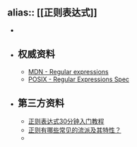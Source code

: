 alias:: [[正则表达式]]
---

-
- ## 权威资料
	- [MDN - Regular expressions](https://developer.mozilla.org/en-US/docs/Web/JavaScript/Guide/Regular_expressions)
	- [POSIX - Regular Expressions Spec](https://pubs.opengroup.org/onlinepubs/7908799/xbd/re.html)
- ## 第三方资料
	- [正则表达式30分钟入门教程](https://deerchao.cn/tutorials/regex/regex.htm)
	- [正则有哪些常见的流派及其特性？](https://zq99299.github.io/note-book/regular/03/03.html#%E8%AF%BE%E5%90%8E%E6%80%9D%E8%80%83)
	-